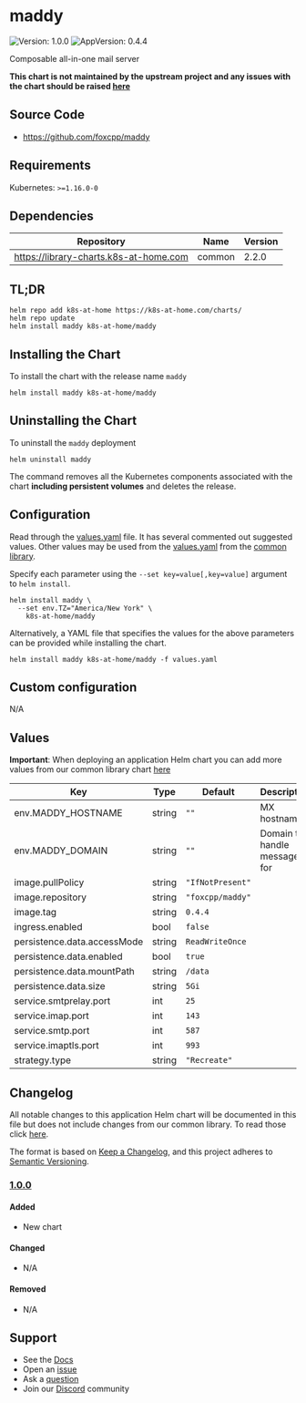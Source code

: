 # maddy

![Version: 1.0.0](https://img.shields.io/badge/Version-1.0.0-informational?style=flat-square) ![AppVersion: 0.4.4](https://img.shields.io/badge/AppVersion-0.4.4-informational?style=flat-square)

Composable all-in-one mail server

**This chart is not maintained by the upstream project and any issues with the chart should be raised [here](https://github.com/k8s-at-home/charts/issues/new/choose)**

## Source Code

* <https://github.com/foxcpp/maddy>

## Requirements

Kubernetes: `>=1.16.0-0`

## Dependencies

| Repository | Name | Version |
|------------|------|---------|
| https://library-charts.k8s-at-home.com | common | 2.2.0 |

## TL;DR

```console
helm repo add k8s-at-home https://k8s-at-home.com/charts/
helm repo update
helm install maddy k8s-at-home/maddy
```

## Installing the Chart

To install the chart with the release name `maddy`

```console
helm install maddy k8s-at-home/maddy
```

## Uninstalling the Chart

To uninstall the `maddy` deployment

```console
helm uninstall maddy
```

The command removes all the Kubernetes components associated with the chart **including persistent volumes** and deletes the release.

## Configuration

Read through the [values.yaml](./values.yaml) file. It has several commented out suggested values.
Other values may be used from the [values.yaml](https://github.com/k8s-at-home/library-charts/tree/main/charts/stable/common/values.yaml) from the [common library](https://github.com/k8s-at-home/library-charts/tree/main/charts/stable/common).

Specify each parameter using the `--set key=value[,key=value]` argument to `helm install`.

```console
helm install maddy \
  --set env.TZ="America/New York" \
    k8s-at-home/maddy
```

Alternatively, a YAML file that specifies the values for the above parameters can be provided while installing the chart.

```console
helm install maddy k8s-at-home/maddy -f values.yaml
```

## Custom configuration

N/A

## Values

**Important**: When deploying an application Helm chart you can add more values from our common library chart [here](https://github.com/k8s-at-home/library-charts/tree/main/charts/stable/common)

| Key | Type | Default | Description |
|-----|------|---------|-------------|
| env.MADDY_HOSTNAME | string | `""` | MX hostname |
| env.MADDY_DOMAIN | string | `""` | Domain to handle messages for |
| image.pullPolicy | string | `"IfNotPresent"` |  |
| image.repository | string | `"foxcpp/maddy"` |  |
| image.tag | string | `0.4.4` |  |
| ingress.enabled | bool | `false` |  |
| persistence.data.accessMode | string | `ReadWriteOnce` |  |
| persistence.data.enabled | bool | `true` |  |
| persistence.data.mountPath | string | `/data` |  |
| persistence.data.size | string | `5Gi` |  |
| service.smtprelay.port | int | `25` |  |
| service.imap.port | int | `143` |  |
| service.smtp.port | int | `587` |  |
| service.imaptls.port | int | `993` |  |
| strategy.type | string | `"Recreate"` |  |

## Changelog

All notable changes to this application Helm chart will be documented in this file but does not include changes from our common library. To read those click [here](https://github.com/k8s-at-home/library-charts/tree/main/charts/stable/common#changelog).

The format is based on [Keep a Changelog](https://keepachangelog.com/en/1.0.0/), and this project adheres to [Semantic Versioning](https://semver.org/spec/v2.0.0.html).

### [1.0.0]

#### Added

* New chart

#### Changed

* N/A

#### Removed

* N/A

[1.0.0]: #1.0.0

## Support

* See the [Docs](https://docs.k8s-at-home.com/our-helm-charts/getting-started/)
* Open an [issue](https://github.com/k8s-at-home/charts/issues/new/choose)
* Ask a [question](https://github.com/k8s-at-home/organization/discussions)
* Join our [Discord](https://discord.gg/sTMX7Vh) community
